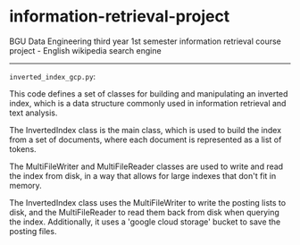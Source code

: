 # information-retrieval-project
BGU Data Engineering third year 1st semester information retrieval course project - English wikipedia search engine

-------------------------------------------------------------------------------------------------------------------

`inverted_index_gcp.py`:

This code defines a set of classes for building and manipulating an inverted index,
which is a data structure commonly used in information retrieval and text analysis.

The InvertedIndex class is the main class, which is used to build the index from a set of documents,
where each document is represented as a list of tokens.

The MultiFileWriter and MultiFileReader classes are used to write and read the index from disk,
in a way that allows for large indexes that don't fit in memory.

The InvertedIndex class uses the MultiFileWriter to write the posting lists to disk,
and the MultiFileReader to read them back from disk when querying the index.
Additionally, it uses a 'google cloud storage' bucket to save the posting files.
